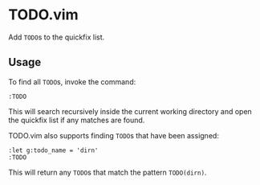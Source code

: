# TODO.vim

Add `TODO`s to the quickfix list.

## Usage

To find all `TODO`s, invoke the command:

```
:TODO
```

This will search recursively inside the current working directory and open the
quickfix list if any matches are found.

TODO.vim also supports finding `TODO`s that have been assigned:

```
:let g:todo_name = 'dirn'
:TODO
```

This will return any `TODO`s that match the pattern `TODO(dirn)`.
